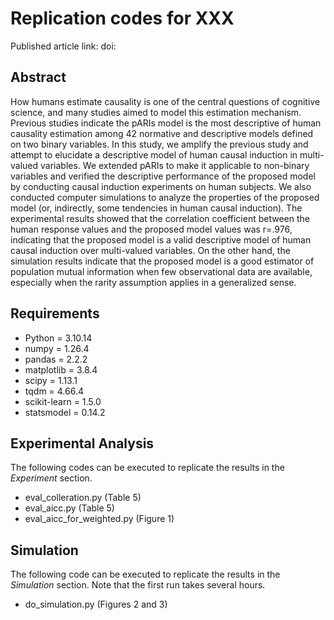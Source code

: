 # Replication codes for XXX

Published article link: doi:

## Abstract

How humans estimate causality is one of the central questions of cognitive science, and many studies aimed to model this estimation mechanism. Previous studies indicate the pARIs model is the most descriptive of human causality estimation among 42 normative and descriptive models defined on two binary variables. In this study, we amplify the previous study and attempt to elucidate a descriptive model of human causal induction in multi-valued variables. We extended pARIs to make it applicable to non-binary variables and verified the descriptive performance of the proposed model by conducting causal induction experiments on human subjects. We also conducted computer simulations to analyze the properties of the proposed model (or, indirectly, some tendencies in human causal induction). The experimental results showed that the correlation coefficient between the human response values and the proposed model values was r=.976, indicating that the proposed model is a valid descriptive model of human causal induction over multi-valued variables. On the other hand, the simulation results indicate that the proposed model is a good estimator of population mutual information when few observational data are available, especially when the rarity assumption applies in a generalized sense.

## Requirements

- Python = 3.10.14
- numpy = 1.26.4
- pandas = 2.2.2
- matplotlib = 3.8.4
- scipy = 1.13.1
- tqdm = 4.66.4
- scikit-learn = 1.5.0
- statsmodel = 0.14.2

## Experimental Analysis

The following codes can be executed to replicate the results in the _Experiment_ section.

- eval_colleration.py (Table 5)
- eval_aicc.py (Table 5)
- eval_aicc_for_weighted.py (Figure 1)

## Simulation

The following code can be executed to replicate the results in the _Simulation_ section.
Note that the first run takes several hours.

- do_simulation.py (Figures 2 and 3)
